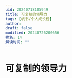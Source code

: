 ```yaml
---
uid: 20240718105949
title: 可复制的领导力
tags: [帆书/个人成长榜]
author: 
draft: false
modified: 20240726200656
排名: 14
解读时间: ""
---
```


# 可复制的领导力